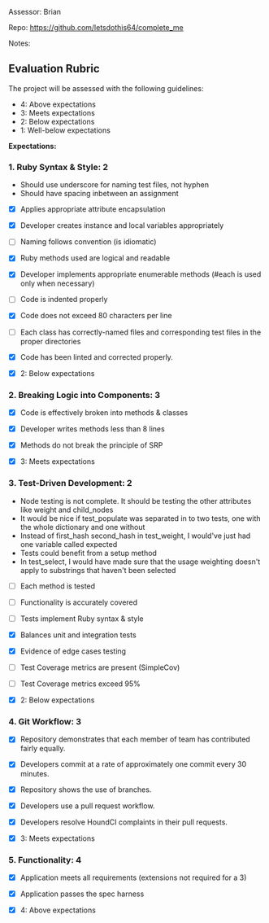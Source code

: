 Assessor: Brian

Repo: https://github.com/letsdothis64/complete_me

Notes:

## Evaluation Rubric

The project will be assessed with the following guidelines:

* 4: Above expectations
* 3: Meets expectations
* 2: Below expectations
* 1: Well-below expectations

**Expectations:**

### 1. Ruby Syntax & Style: 2

* Should use underscore for naming test files, not hyphen
* Should have spacing inbetween an assignment

- [x] Applies appropriate attribute encapsulation  
- [x] Developer creates instance and local variables appropriately
- [ ] Naming follows convention (is idiomatic)
- [x] Ruby methods used are logical and readable  
- [x] Developer implements appropriate enumerable methods (#each is used only when necessary)
- [ ] Code is indented properly
- [x] Code does not exceed 80 characters per line
- [ ] Each class has correctly-named files and corresponding test files in the proper directories
- [x] Code has been linted and corrected properly.

- [x] 2: Below expectations

### 2. Breaking Logic into Components: 3

- [x] Code is effectively broken into methods & classes
- [x] Developer writes methods less than 8 lines
- [x] Methods do not break the principle of SRP

- [x] 3: Meets expectations

### 3. Test-Driven Development: 2

* Node testing is not complete. It should be testing the other attributes like weight and child_nodes
* It would be nice if test_populate was separated in to two tests, one with the whole dictionary and one without
* Instead of first_hash second_hash in test_weight, I would've just had one variable called expected
* Tests could benefit from a setup method
* In test_select, I would have made sure that the usage weighting doesn't apply to substrings that haven't been selected

- [ ] Each method is tested  
- [ ] Functionality is accurately covered
- [ ] Tests implement Ruby syntax & style   
- [x] Balances unit and integration tests
- [x] Evidence of edge cases testing
- [ ] Test Coverage metrics are present (SimpleCov)
- [ ] Test Coverage metrics exceed 95%

- [x] 2: Below expectations


### 4. Git Workflow: 3

- [x] Repository demonstrates that each member of team has contributed fairly equally.
- [x] Developers commit at a rate of approximately one commit every 30 minutes.
- [x] Repository shows the use of branches.
- [x] Developers use a pull request workflow.
- [x] Developers resolve HoundCI complaints in their pull requests.

- [x] 3: Meets expectations

### 5. Functionality: 4

- [x] Application meets all requirements (extensions not required for a 3)
- [x] Application passes the spec harness

- [x] 4: Above expectations
